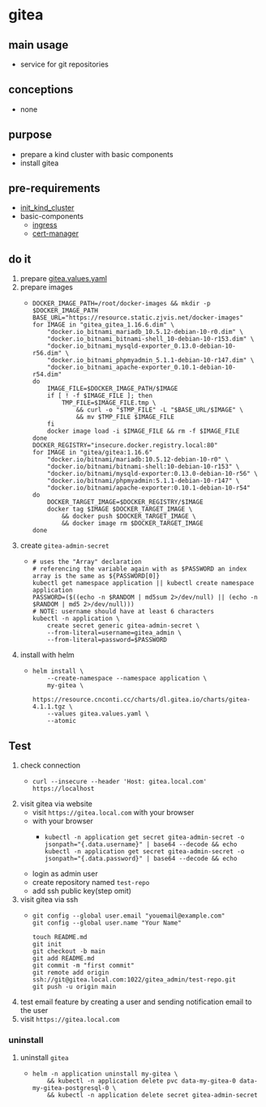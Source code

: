 # gitea

## main usage

* service for git repositories

## conceptions

* none

## purpose

* prepare a kind cluster with basic components
* install gitea

## pre-requirements
* [init_kind_cluster](/kubernetes/local_kind_cluster/README.md)
* basic-components
  * [ingress](../basic%20components/ingress.nginx.md)
  * [cert-manager](../basic%20components/cert.manager.md)

## do it
1. prepare [gitea.values.yaml](resources/gitea.values.yaml.md)
2. prepare images
    * ```shell
      DOCKER_IMAGE_PATH=/root/docker-images && mkdir -p $DOCKER_IMAGE_PATH
      BASE_URL="https://resource.static.zjvis.net/docker-images"
      for IMAGE in "gitea_gitea_1.16.6.dim" \
          "docker.io_bitnami_mariadb_10.5.12-debian-10-r0.dim" \
          "docker.io_bitnami_bitnami-shell_10-debian-10-r153.dim" \
          "docker.io_bitnami_mysqld-exporter_0.13.0-debian-10-r56.dim" \
          "docker.io_bitnami_phpmyadmin_5.1.1-debian-10-r147.dim" \
          "docker.io_bitnami_apache-exporter_0.10.1-debian-10-r54.dim"
      do
          IMAGE_FILE=$DOCKER_IMAGE_PATH/$IMAGE
          if [ ! -f $IMAGE_FILE ]; then
              TMP_FILE=$IMAGE_FILE.tmp \
                  && curl -o "$TMP_FILE" -L "$BASE_URL/$IMAGE" \
                  && mv $TMP_FILE $IMAGE_FILE
          fi
          docker image load -i $IMAGE_FILE && rm -f $IMAGE_FILE
      done
      DOCKER_REGISTRY="insecure.docker.registry.local:80"
      for IMAGE in "gitea/gitea:1.16.6"
          "docker.io/bitnami/mariadb:10.5.12-debian-10-r0" \
          "docker.io/bitnami/bitnami-shell:10-debian-10-r153" \
          "docker.io/bitnami/mysqld-exporter:0.13.0-debian-10-r56" \
          "docker.io/bitnami/phpmyadmin:5.1.1-debian-10-r147" \
          "docker.io/bitnami/apache-exporter:0.10.1-debian-10-r54"
      do
          DOCKER_TARGET_IMAGE=$DOCKER_REGISTRY/$IMAGE
          docker tag $IMAGE $DOCKER_TARGET_IMAGE \
              && docker push $DOCKER_TARGET_IMAGE \
              && docker image rm $DOCKER_TARGET_IMAGE
      done
      ```
3. create `gitea-admin-secret`
    * ```shell
      # uses the "Array" declaration
      # referencing the variable again with as $PASSWORD an index array is the same as ${PASSWORD[0]}
      kubectl get namespace application || kubectl create namespace application
      PASSWORD=($((echo -n $RANDOM | md5sum 2>/dev/null) || (echo -n $RANDOM | md5 2>/dev/null)))
      # NOTE: username should have at least 6 characters
      kubectl -n application \
          create secret generic gitea-admin-secret \
          --from-literal=username=gitea_admin \
          --from-literal=password=$PASSWORD
      ```
4. install with helm
    * ```shell
      helm install \
          --create-namespace --namespace application \
          my-gitea \
          https://resource.cnconti.cc/charts/dl.gitea.io/charts/gitea-4.1.1.tgz \
          --values gitea.values.yaml \
          --atomic
      ```

## Test
1. check connection
    * ```shell
      curl --insecure --header 'Host: gitea.local.com' https://localhost
      ```
2. visit gitea via website
    * visit `https://gitea.local.com` with your browser
    * with your browser
      + ```shell
        kubectl -n application get secret gitea-admin-secret -o jsonpath="{.data.username}" | base64 --decode && echo
        kubectl -n application get secret gitea-admin-secret -o jsonpath="{.data.password}" | base64 --decode && echo
        ```
    * login as admin user
    * create repository named `test-repo`
    * add ssh public key(step omit)
3. visit gitea via ssh
    + ```shell
      git config --global user.email "youemail@example.com"
      git config --global user.name "Your Name"
      
      touch README.md
      git init
      git checkout -b main
      git add README.md
      git commit -m "first commit"
      git remote add origin ssh://git@gitea.local.com:1022/gitea_admin/test-repo.git
      git push -u origin main
      ```
4. test email feature by creating a user and sending notification email to the user
5. visit `https://gitea.local.com`

### uninstall
1. uninstall `gitea`
    * ```shell
      helm -n application uninstall my-gitea \
          && kubectl -n application delete pvc data-my-gitea-0 data-my-gitea-postgresql-0 \
          && kubectl -n application delete secret gitea-admin-secret
      ```